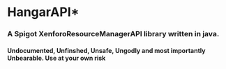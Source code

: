 # HangarAPI*
### A Spigot XenforoResourceManagerAPI library written in java.
#### Undocumented, Unfinshed, Unsafe, Ungodly and most importantly Unbearable. Use at your own risk